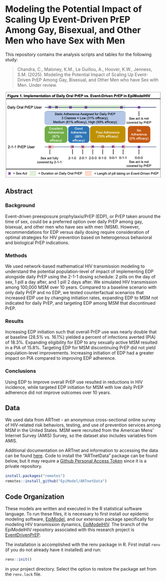 # Modeling the Potential Impact of Scaling Up Event-Driven PrEP Among Gay, Bisexual, and Other Men who have Sex with Men


This repository contains the analysis scripts and tables for the following study:

> Chandra, C., Maloney, K.M., Le Guillou, A., Hoover, K.W., Jenness, S.M. (2025). Modeling the Potential Impact of Scaling Up Event-Driven PrEP Among Gay, Bisexual, and Other Men who have Sex with Men. Under review.

<img src="https://github.com/EpiModel/EventDrivenPrEP/blob/main/figures/Fig1.png">

## Abstract

### Background

Event-driven preexposure prophylaxis/PrEP (EDP), or PrEP taken around the time of sex, could be a preferred option over daily PrEP among gay, bisexual, and other men who have sex with men (MSM). However, recommendations for EDP versus daily dosing require consideration of optimal strategies for HIV prevention based on heterogenous behavioral and biological PrEP indications.

### Methods

We used network-based mathematical HIV transmission modeling to understand the potential population-level of impact of implementing EDP alongside daily PrEP using the 2-1-1 dosing schedule: 2 pills on the day of sex, 1 pill a day after, and 1 pill 2 days after. We simulated HIV transmission among 100,000 MSM over 10 years. Compared to a baseline scenario with only daily PrEP and no EDP, we tested counterfactual scenarios that increased EDP use by changing initiation rates, expanding EDP to MSM not indicated for daily PrEP, and targeting EDP among MSM that discontinued PrEP. 

### Results

Increasing EDP initiation such that overall PrEP use was nearly double that at baseline (28.5% vs. 16.1%) yielded a percent of infections averted (PIA) of 18.3%. Expanding eligibility for EDP to any sexually active MSM resulted in a PIA of 15.8%. Targeting EDP for MSM discontinuing PrEP did not yield population-level improvements. Increasing initiation of EDP had a greater impact on PIA compared to improving EDP adherence.

### Conclusions

Using EDP to improve overall PrEP use resulted in reductions in HIV incidence, while targeted EDP initiation for MSM with low daily PrEP adherence did not improve outcomes over 10 years.


## Data

We used data from ARTnet - an anonymous cross-sectional online survey of HIV-related risk behaviors, testing, and use of prevention services among MSM in the United States. MSM were recruited from the American Mens’ Internet Survey (AMIS) Survey, so the dataset also includes variables from AMIS.

Additional documentation on ARTnet and information to accessing the data can be found [here](https://github.com/EpiModel/ARTnetData). Code to install the “ARTnetData” package can be found below, but it may require a [Github Personal Access Token](https://help.github.com/en/articles/creating-a-personal-access-token-for-the-command-line) since it is a private repository.

```r
install.packages("remotes")
remotes::install_github("EpiModel/ARTnetData")
```

## Code Organization

These models are written and executed in the R statistical software language. To run these files, it is necessary to first install our epidemic modeling software, [EpiModel](https://github.com/EpiModel/EpiModel/), and our extension package specifically for modeling HIV transmission dynamics, [EpiModelHIV](https://github.com/EpiModel/EpiModelHIV). The branch of the EpiModelHIV repository associated with this research project is [EventDrivenPrEP](https://github.com/EpiModel/EpiModelHIV/tree/EventDrivenPrEP).

The installation is accomplished with the renv package in R. First install `renv` (if you do not already have it installed) and run:

```r
renv::init()
```
in your project directory. Select the option to restore the package set from the `renv.lock` file.
